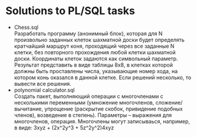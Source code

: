 # Solutions to PL/SQL tasks
- Chess.sql  
Разработать программу (анонимный блок), которая для N произвольно заданных клеток шахматной доски будет определять кратчайший маршрут коня, проходящий через все заданные N клетки,  без повторного прохождения любой клетки шахматной доски. Координаты клеток задаются как символьный параметр. Результат представить в виде таблицы 8х8, в клетках которой должны быть проставлены числа, указывающие номер хода, на котором конь оказался в данной клетке. Если решений несколько, то вывести все решения.
- polynomial calculator.sql  
Создать пакет, выполняющий операции с многочленами с несколькими переменными (умножение многочленов, сложение/вычитание, упрощение (раскрытие скобок, привидение подобных членов), возведение в степень). Параметры – выражения для многочленов, операция. Многочлены могут записываься, например, в виде:  3xyz + (2x^2y^3 + 5z^2y^2)4xyz
